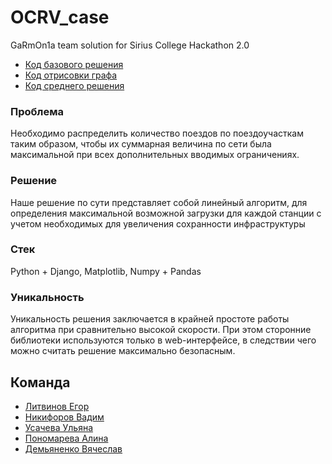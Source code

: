 # OCRV_case
GaRmOn1a team solution for Sirius College Hackathon 2.0

- [Код базового решения](./base.py)
- [Код отрисовки графа](./graph.py)
- [Код среднего решения](./new.ipynb)

### Проблема

Необходимо распределить количество поездов по поездоучасткам таким образом, чтобы их суммарная величина по сети была максимальной при всех дополнительных вводимых ограничениях.

### Решение

Наше решение по сути представляет собой линейный алгоритм, для определения максимальной возможной загрузки для каждой станции с учетом необходимых для увеличения сохранности инфраструктуры 

### Стек

Python + Django, Matplotlib, Numpy + Pandas

### Уникальность
Уникальность решения заключается в крайней простоте работы алгоритма при сравнительно высокой скорости. При этом сторонние библиотеки используются только в web-интерфейсе, в следствии чего можно считать решение максимально безопасным.


## Команда

- [Литвинов Егор](github.com/EgorikA4)
- [Никифоров Вадим](github.com/dimmension)
- [Усачева Ульяна](github.com/UsachovaUlyana)
- [Пономарева Алина](github.com/alyaa17)
- [Демьяненко Вячеслав](github.com/slavikyd)
